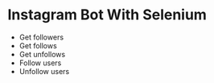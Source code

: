 # Instagram Bot With Selenium
* Get followers
* Get follows
* Get unfollows
* Follow users
* Unfollow users
